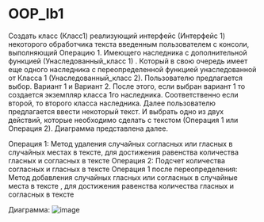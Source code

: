 # OOP_lb1

Создать класс (Класс1) реализующий интерфейс (Интерфейс 1) некоторого обработчика текста введенным пользователем с консоли, выполняющий Операцию 1. Имеющего наследника с дополнительной функцией (Унаследованный_класс 1) . Который в свою очередь имеет еще одного наследника с переопределенной функцией унаследованной от Класса 1 (Унаследованный_класс 2).
Пользователю предлагается выбор. Вариант 1 и Вариант 2. После этого, если выбран вариант 1 то создается экземпляр класса 1го наследника. Соответственно если второй, то второго класса наследника. Далее пользователю предлагается ввести некоторый текст. И выбрать одно из двух действий, которые необходимо сделать с текстом (Операция 1 или Операция 2). Диаграмма представлена далее.

Операция 1: Метод удаления случайных согласных или гласных в случайных местах в тексте, для достижения равенства количества гласных и согласных в тексте
Операция 2: Подсчет количества согласных и гласных в тексте
Операция 1 после переопределения: Метод добавления случайных гласных или согласных в случайные места в тексте , для достижения равенства количества гласных и согласных в тексте

Диаграмма: 
![image](https://github.com/user-attachments/assets/947c9071-089f-4e0e-b1f5-ba7fc0fd24a8)

